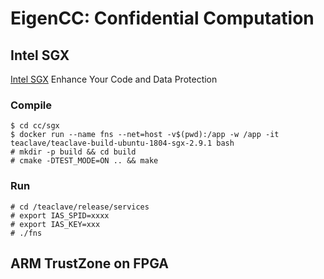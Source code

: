 # EigenCC: Confidential Computation

## Intel SGX

[Intel SGX](https://software.intel.com/content/www/us/en/develop/topics/software-guard-extensions.html) Enhance Your Code and Data Protection

### Compile

```
$ cd cc/sgx 
$ docker run --name fns --net=host -v$(pwd):/app -w /app -it teaclave/teaclave-build-ubuntu-1804-sgx-2.9.1 bash
# mkdir -p build && cd build
# cmake -DTEST_MODE=ON .. && make
```

### Run
```
# cd /teaclave/release/services
# export IAS_SPID=xxxx
# export IAS_KEY=xxx
# ./fns
```

## ARM TrustZone on FPGA 
